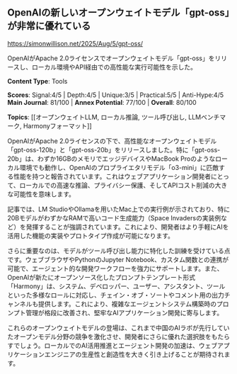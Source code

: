 ## OpenAIの新しいオープンウェイトモデル「gpt-oss」が非常に優れている

https://simonwillison.net/2025/Aug/5/gpt-oss/

OpenAIがApache 2.0ライセンスでオープンウェイトモデル「gpt-oss」をリリースし、ローカル環境やAPI経由での高性能な実行可能性を示した。

**Content Type**: Tools

**Scores**: Signal:4/5 | Depth:4/5 | Unique:3/5 | Practical:5/5 | Anti-Hype:4/5
**Main Journal**: 81/100 | **Annex Potential**: 77/100 | **Overall**: 80/100

**Topics**: [[オープンウェイトLLM, ローカル推論, ツール呼び出し, LLMベンチマーク, Harmonyフォーマット]]

OpenAIがApache 2.0ライセンスの下で、高性能なオープンウェイトモデル「gpt-oss-120b」と「gpt-oss-20b」をリリースしました。特に「gpt-oss-20b」は、わずか16GBのメモリでエッジデバイスやMacBook Proのようなローカル環境でも動作し、OpenAIのプロプライエタリモデル「o3-mini」に匹敵する性能を持つと報告されています。これはウェブアプリケーション開発者にとって、ローカルでの高速な推論、プライバシー保護、そしてAPIコスト削減の大きな可能性を意味します。

記事では、LM StudioやOllamaを用いたMac上での実行例が示されており、特に20BモデルがわずかなRAMで高いコード生成能力（Space Invadersの実装例など）を発揮することが強調されています。これにより、開発者はより手軽にAIを活用した機能の実装やプロトタイプ作成が可能になります。

さらに重要なのは、モデルがツール呼び出し能力に特化した訓練を受けている点です。ウェブブラウザやPythonのJupyter Notebook、カスタム関数との連携が可能で、エージェント的な開発ワークフローを強力にサポートします。また、OpenAIが新たにオープンソース化したプロンプトテンプレート形式「Harmony」は、システム、デベロッパー、ユーザー、アシスタント、ツールといった多様なロールに対応し、チェイン・オブ・ソートやコメント用の出力チャンネルも提供します。これにより、複雑なエージェントシステム構築時のプロンプト管理が格段に改善され、堅牢なAIアプリケーション開発に寄与します。

これらのオープンウェイトモデルの登場は、これまで中国のAIラボが先行していたオープンモデル分野の競争を激化させ、開発者にさらに優れた選択肢をもたらすでしょう。ローカルでのAI活用推進とエージェント開発の加速は、ウェブアプリケーションエンジニアの生産性と創造性を大きく引き上げることが期待されます。